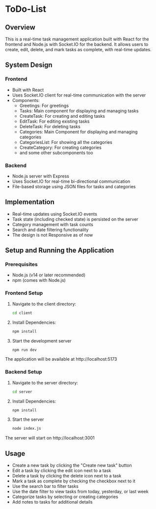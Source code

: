 # ToDo-List

## Overview

This is a real-time task management application built with React for the frontend and Node.js with Socket.IO for the backend. It allows users to create, edit, delete, and mark tasks as complete, with real-time updates.

## System Design

### Frontend
- Built with React
- Uses Socket.IO client for real-time communication with the server
- Components:
  - Greetings: For greetings
  - Tasks: Main component for displaying and managing tasks
  - CreateTask: For creating and editing tasks
  - EditTask: For editing existing tasks
  - DeleteTask: For deleting tasks
  - Categories: Main Component for displaying and managing categories
  - CategoriesList: For showing all the categories
  - CreateCategory: For creating categories
  - and some other subcomponents too

### Backend
- Node.js server with Express
- Uses Socket.IO for real-time bi-directional communication
- File-based storage using JSON files for tasks and categories

## Implementation

- Real-time updates using Socket.IO events
- Task state (including checked state) is persisted on the server
- Category management with task counts
- Search and date filtering functionality
- The design is not Responsive as of now

## Setup and Running the Application

### Prerequisites
- Node.js (v14 or later recommended)
- npm (comes with Node.js)

### Frontend Setup
1. Navigate to the client directory:
   ```sh
   cd client
   ```
2. Install Dependencies:
   ```sh
   npm install
   ```
3. Start the development server
   ```sh
   npm run dev
   ```

The application will be available at http://localhost:5173

### Backend Setup
1. Navigate to the server directory:
   ```sh
   cd server
   ```
2. Install Dependencies:
   ```sh
   npm install
   ```
3. Start the server
   ```sh
   node index.js
   ```
The server will start on http://localhost:3001

## Usage
- Create a new task by clicking the "Create new task" button
- Edit a task by clicking the edit icon next to a task
- Delete a task by clicking the delete icon next to a task
- Mark a task as complete by checking the checkbox next to it
- Use the search bar to filter tasks
- Use the date filter to view tasks from today, yesterday, or last week
- Categorize tasks by selecting or creating categories
- Add notes to tasks for additional details
